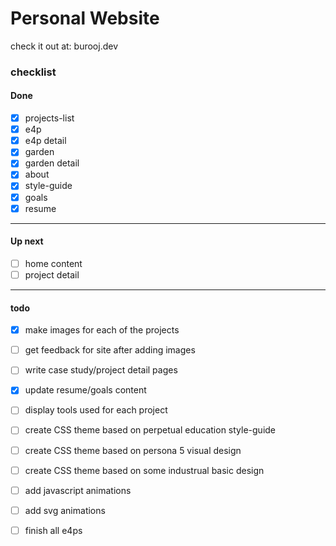 
# Personal Website

check it out at: burooj.dev


### checklist

#### Done
* [x] projects-list
* [x] e4p
* [x] e4p detail
* [x] garden
* [x] garden detail
* [x] about
* [x] style-guide
* [x] goals
* [x] resume

<hr>

#### Up next
* [ ] home content
* [ ] project detail

<hr>

#### todo
* [x] make images for each of the projects
* [ ] get feedback for site after adding images 
* [ ] write case study/project detail pages
* [x] update resume/goals content
* [ ] display tools used for each project
* [ ] create CSS theme based on perpetual education style-guide
* [ ] create CSS theme based on persona 5 visual design
* [ ] create CSS theme based on some industrual basic design
* [ ] add javascript animations
* [ ] add svg animations
* [ ] finish all e4ps



